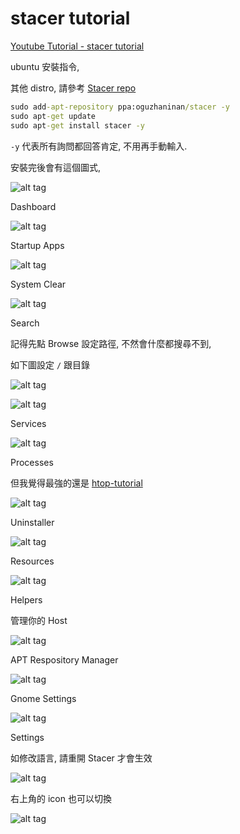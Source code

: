 # stacer tutorial

[Youtube Tutorial - stacer tutorial](https://youtu.be/JNBLfQ9KcTw)

ubuntu 安裝指令,

其他 distro, 請參考 [Stacer repo](https://github.com/oguzhaninan/Stacer)

```cmd
sudo add-apt-repository ppa:oguzhaninan/stacer -y
sudo apt-get update
sudo apt-get install stacer -y
```

`-y` 代表所有詢問都回答肯定, 不用再手動輸入.

安裝完後會有這個圖式,

![alt tag](https://i.imgur.com/xI5gADl.png)

Dashboard

![alt tag](https://i.imgur.com/Zc64ctr.png)

Startup Apps

![alt tag](https://i.imgur.com/erDWOQY.png)

System Clear

![alt tag](https://i.imgur.com/0hGQ5Oq.png)

Search

記得先點 Browse 設定路徑, 不然會什麼都搜尋不到,

如下圖設定 `/` 跟目錄

![alt tag](https://i.imgur.com/qjv89K5.png)

![alt tag](https://i.imgur.com/95sAxt7.png)

Services

![alt tag](https://i.imgur.com/tRYMz7w.png)

Processes

但我覺得最強的還是 [htop-tutorial](https://github.com/twtrubiks/linux-note/tree/master/htop-tutorial)

![alt tag](https://i.imgur.com/siqp5mG.png)

Uninstaller

![alt tag](https://i.imgur.com/5F08U2h.png)

Resources

![alt tag](https://i.imgur.com/mhSddl0.png)

Helpers

管理你的 Host

![alt tag](https://i.imgur.com/SSdfzpJ.png)

APT Respository Manager

![alt tag](https://i.imgur.com/8FaOtln.png)

Gnome Settings

![alt tag](https://i.imgur.com/FS9dT4W.png)

Settings

如修改語言, 請重開 Stacer 才會生效

![alt tag](https://i.imgur.com/xJWwNvG.png)

右上角的 icon 也可以切換

![alt tag](https://i.imgur.com/xL69cir.png)
